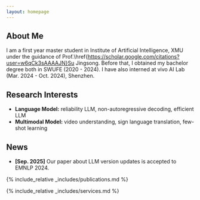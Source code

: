 ```yaml
---
layout: homepage
---
```


## About Me

I am a first year master student in Institute of Artificial Intelligence, XMU under the guidance of Prof.\href{https://scholar.google.com/citations?user=w6qCk3sAAAAJN}Su Jingsong. Before that, I obtained my bachelor degree both in SWUFE (2020 - 2024). I have also interned at vivo AI Lab (Mar. 2024 - Oct. 2024), Shenzhen.

## Research Interests

- **Language Model:** reliability LLM, non-autoregressive decoding, efficient LLM
- **Multimodal Model:** video understanding, sign language translation, few-shot learning

## News

- **[Sep. 2025]** Our paper about LLM version updates is accepted to EMNLP 2024.

{% include_relative _includes/publications.md %}

{% include_relative _includes/services.md %}
